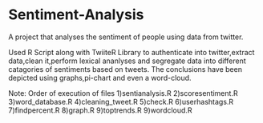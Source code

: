 # Sentiment-Analysis
A project that analyses the sentiment of people using data from twitter.

Used R Script along with TwiiteR Library to authenticate into twitter,extract data,clean it,perform lexical ananlyses and segregate data into different catagories of sentiments based on tweets.
The conclusions have been depicted using graphs,pi-chart and even a word-cloud.

Note:
Order of execution of files
1)sentianalysis.R
2)scoresentiment.R
3)word_database.R
4)cleaning_tweet.R
5)check.R
6)userhashtags.R
7)findpercent.R
8)graph.R
9)toptrends.R
9)wordcloud.R
